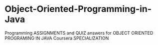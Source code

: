 # Object-Oriented-Programming-in-Java
Programming ASSIGNMENTS and QUIZ answers for OBJECT ORIENTED PROGRAMING IN JAVA Coursera SPECIALIZATION
